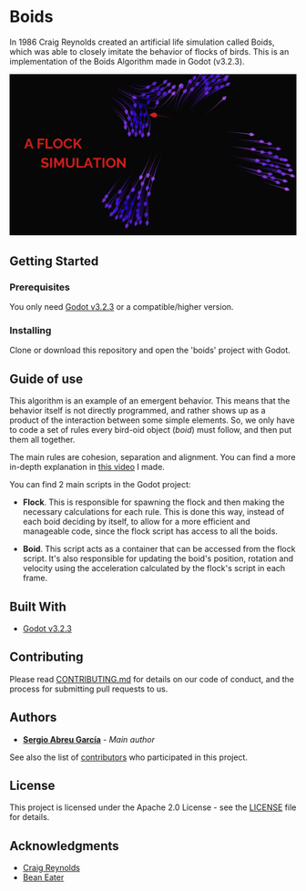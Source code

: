 # Boids
In 1986 Craig Reynolds created an artificial life simulation called Boids, which
was able to closely imitate the behavior of flocks of birds. This is an implementation
of the Boids Algorithm made in Godot (v3.2.3).

[![Boids preview](_doc/preview.png)](https://youtu.be/pXQCasmBhY4)

## Getting Started
### Prerequisites

You only need [Godot v3.2.3](https://godotengine.org/download) or a compatible/higher version.

### Installing

Clone or download this repository and open the 'boids' project with Godot.

## Guide of use

This algorithm is an example of an emergent behavior. This means that the
behavior itself is not directly programmed, and rather shows up as a product of
the interaction between some simple elements. So, we only have to code a set of rules
every bird-oid object (*boid*) must follow, and then put them all together.

The main rules are cohesion, separation and alignment. You can find a more
in-depth explanation in [this video](https://youtu.be/pXQCasmBhY4) I made.

You can find 2 main scripts in the Godot project:

- **Flock**. This is responsible for spawning the flock and then making the
necessary calculations for each rule. This is done this way, instead of
each boid deciding by itself, to allow for a more efficient and manageable code,
since the flock script has access to all the boids.

- **Boid**. This script acts as a container that can be accessed from the flock
script. It's also responsible for updating the boid's position, rotation and
velocity using the acceleration calculated by the flock's script in each frame.

## Built With

* [Godot v3.2.3](https://godotengine.org/)

## Contributing

Please read [CONTRIBUTING.md](_doc/CONTRIBUTING.md) for details on our code of conduct, and the process for submitting pull requests to us.

## Authors

* **[Sergio Abreu García](https://sergioabreu.me)** - *Main author*

See also the list of [contributors](https://github.com/sergioabre-g/boids/contributors) who participated in this project.

## License

This project is licensed under the Apache 2.0 License - see the [LICENSE](LICENSE) file for details.

## Acknowledgments

* [Craig Reynolds](https://www.red3d.com/cwr/boids/)
* [Bean Eater](https://eater.net/boids)
